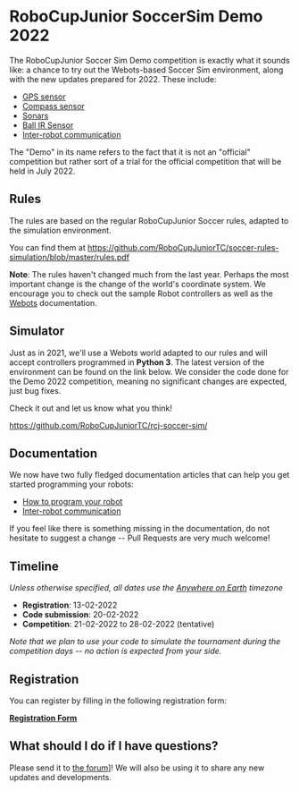 # RoboCupJunior SoccerSim Demo 2022

The RoboCupJunior Soccer Sim Demo competition is exactly what it sounds like: a
chance to try out the Webots-based Soccer Sim environment, along with the new
updates prepared for 2022. These include:

- [GPS sensor](https://robocupjuniortc.github.io/rcj-soccer-sim/how_to_robot/#gps)
- [Compass sensor](https://robocupjuniortc.github.io/rcj-soccer-sim/how_to_robot/#compass)
- [Sonars](https://robocupjuniortc.github.io/rcj-soccer-sim/how_to_robot/#sonars)
- [Ball IR Sensor](https://robocupjuniortc.github.io/rcj-soccer-sim/how_to_robot/#ball-ir-sensor)
- [Inter-robot communication](https://robocupjuniortc.github.io/rcj-soccer-sim/communication_between_robots/)

The "Demo" in its name refers to the fact that it is not an "official"
competition but rather sort of a trial for the official competition that will
be held in July 2022.

## Rules

The rules are based on the regular RoboCupJunior Soccer rules, adapted to the
simulation environment.

You can find them at
https://github.com/RoboCupJuniorTC/soccer-rules-simulation/blob/master/rules.pdf

**Note**: The rules haven't changed much from the last year. Perhaps the most
important change is the change of the world's coordinate system. We encourage
you to check out the sample Robot controllers as well as the
[Webots](https://cyberbotics.com/doc/reference/worldinfo) documentation.

## Simulator

Just as in 2021, we'll use a Webots world adapted to our rules and will accept
controllers programmed in **Python 3**. The latest version of the environment
can be found on the link below. We consider the code done for the Demo 2022
competition, meaning no significant changes are expected, just bug fixes.

Check it out and let us know what you think!

https://github.com/RoboCupJuniorTC/rcj-soccer-sim/

## Documentation

We now have two fully fledged documentation articles that can help you get
started programming your robots:

- [How to program your robot](https://robocupjuniortc.github.io/rcj-soccer-sim/how_to_robot/)
- [Inter-robot communication](https://robocupjuniortc.github.io/rcj-soccer-sim/communication_between_robots/)

If you feel like there is something missing in the documentation, do not
hesitate to suggest a change -- Pull Requests are very much welcome!

## Timeline

_Unless otherwise specified, all dates use the [Anywhere on Earth](https://en.wikipedia.org/wiki/Anywhere_on_Earth) timezone_

- **Registration**: 13-02-2022
- **Code submission**: 20-02-2022
- **Competition**: 21-02-2022 to 28-02-2022  (tentative)

_Note that we plan to use your code to simulate the tournament during the
competition days -- no action is expected from your side._

## Registration

You can register by filling in the following registration form:

<strong><a href="https://forms.gle/jyZ8CPcU3CLG6eD16">Registration Form</a></strong>

## What should I do if I have questions?

Please send it to [the forum](https://junior.forum.robocup.org/t/robocupjunior-soccer-sim-demo-2022/2285)]!
We will also be using it to share any new updates and developments.
